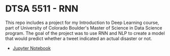 # DTSA 5511 - RNN
This repo includes a project for my Introduction to Deep Learning course, part of University of Colorado Boulder's Master of Science in Data Science program. The goal of the project was to use RNN and NLP to create a model that would predict whether a tweet indicated an actual disaster or not.
* [Jupyter Notebook]()
